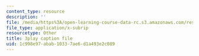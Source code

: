 ```yaml
---
content_type: resource
description: ''
file: /media/https%3A/open-learning-course-data-rc.s3.amazonaws.com/res-6-012-introduction-to-probability-spring-2018/1c998e97abab10337ae6d1a493e2c089_5CHUuMZZzSY.srt
file_type: application/x-subrip
resourcetype: Other
title: 3play caption file
uid: 1c998e97-abab-1033-7ae6-d1a493e2c089
---
```

